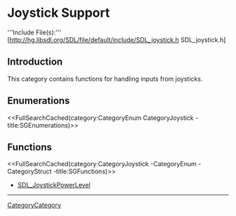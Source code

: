 
# Joystick Support

'''Include File(s):''' [http://hg.libsdl.org/SDL/file/default/include/SDL_joystick.h SDL_joystick.h]


## Introduction

This category contains functions for handling inputs from joysticks.

<!-- #Remove this line and the ## below to use this markup if it becomes relevant to this category -->
## Enumerations
<<FullSearchCached(category:CategoryEnum CategoryJoystick -title:SGEnumerations)>>

<!-- #== Structures == -->
<!-- #<<FullSearchCached(category:CategoryStruct CategoryJoystick -title:SGStructures)>> -->

## Functions
<<FullSearchCached(category:CategoryJoystick -CategoryEnum -CategoryStruct -title:SGFunctions)>>

<!-- # You may refresh cache using "?action=refresh" in URL or "More Actions -> Delete Cache" in menu. -->

<!-- BEGIN CATEGORY LIST -->
- [SDL_JoystickPowerLevel](SDL_JoystickPowerLevel)
<!-- END CATEGORY LIST -->

----
[CategoryCategory](CategoryCategory)
